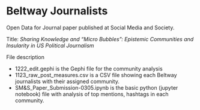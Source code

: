 # Beltway Journalists
Open Data for Journal paper published at Social Media and Society. 

Title: <em> Sharing Knowledge and “Micro Bubbles”:  Epistemic Communities and Insularity in US Political Journalism </em>

File description
- 1222_edit.gephi is the Gephi file for the community analysis
- 1123_raw_post_measures.csv is a CSV file showing each Beltway journalists with their assigned community.
- SM&S_Paper_Submission-0305.ipynb is the basic python (jupyter notebook) file with analysis of top mentions, hashtags in each community.

